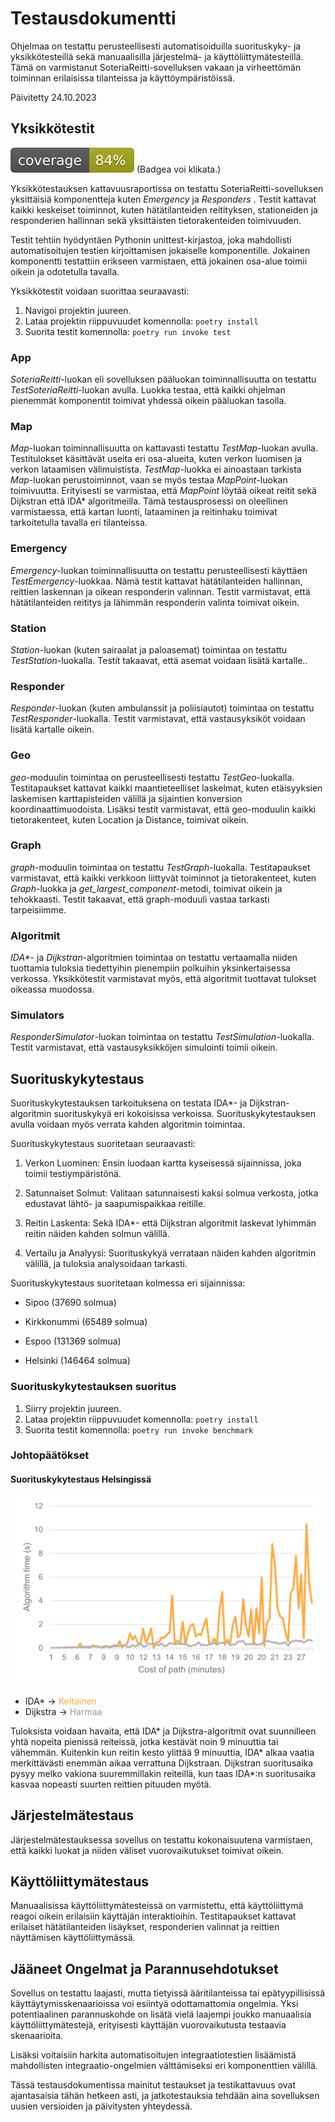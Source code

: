 # Testausdokumentti

Ohjelmaa on testattu perusteellisesti automatisoiduilla suorituskyky- ja yksikkötesteillä sekä manuaalisilla järjestelmä- ja käyttöliittymätesteillä. Tämä on varmistanut SoteriaReitti-sovelluksen vakaan ja virheettömän toiminnan erilaisissa tilanteissa ja käyttöympäristöissä.

Päivitetty 24.10.2023

## Yksikkötestit

[![Coverage Report](/docs/images/coverage.svg "Coverage Badge")](https://htmlpreview.github.io/?https://github.com/3nd3r1/soteriareitti/blob/main/docs/coverage/index.html)
(Badgea voi klikata.)

Yksikkötestauksen kattavuusraportissa on testattu SoteriaReitti-sovelluksen yksittäisiä komponentteja kuten _Emergency_ ja _Responders_ . Testit kattavat kaikki keskeiset toiminnot, kuten hätätilanteiden reitityksen, stationeiden ja responderien hallinnan sekä yksittäisten tietorakenteiden toimivuuden.

Testit tehtiin hyödyntäen Pythonin unittest-kirjastoa, joka mahdollisti automatisoitujen testien kirjoittamisen jokaiselle komponentille. Jokainen komponentti testattiin erikseen varmistaen, että jokainen osa-alue toimii oikein ja odotetulla tavalla.

Yksikkötestit voidaan suorittaa seuraavasti:

1. Navigoi projektin juureen.
2. Lataa projektin riippuvuudet komennolla:
   `poetry install`
3. Suorita testit komennolla:
   `poetry run invoke test`

### App

_SoteriaReitti_-luokan eli sovelluksen pääluokan toiminnallisuutta on testattu _TestSoteriaReitti_-luokan avulla. Luokka testaa, että kaikki ohjelman pienemmät komponentit toimivat yhdessä oikein pääluokan tasolla.

### Map

_Map_-luokan toiminnallisuutta on kattavasti testattu _TestMap_-luokan avulla. Testitulokset käsittävät useita eri osa-alueita, kuten verkon luomisen ja verkon lataamisen välimuistista. _TestMap_-luokka ei ainoastaan tarkista _Map_-luokan perustoiminnot, vaan se myös testaa _MapPoint_-luokan toimivuutta. Erityisesti se varmistaa, että _MapPoint_ löytää oikeat reitit sekä Dijkstran että IDA\* algoritmeilla. Tämä testausprosessi on oleellinen varmistaessa, että kartan luonti, lataaminen ja reitinhaku toimivat tarkoitetulla tavalla eri tilanteissa.

### Emergency

_Emergency_-luokan toiminnallisuutta on testattu perusteellisesti käyttäen _TestEmergency_-luokkaa. Nämä testit kattavat hätätilanteiden hallinnan, reittien laskennan ja oikean responderin valinnan. Testit varmistavat, että hätätilanteiden reititys ja lähimmän responderin valinta toimivat oikein.

### Station

_Station_-luokan (kuten sairaalat ja paloasemat) toimintaa on testattu _TestStation_-luokalla. Testit takaavat, että asemat voidaan lisätä kartalle..

### Responder

_Responder_-luokan (kuten ambulanssit ja poliisiautot) toimintaa on testattu _TestResponder_-luokalla. Testit varmistavat, että vastausyksiköt voidaan lisätä kartalle oikein.

### Geo

_geo_-moduulin toimintaa on perusteellisesti testattu _TestGeo_-luokalla. Testitapaukset kattavat kaikki maantieteelliset laskelmat, kuten etäisyyksien laskemisen karttapisteiden välillä ja sijaintien konversion koordinaattimuodoista. Lisäksi testit varmistavat, että geo-moduulin kaikki tietorakenteet, kuten Location ja Distance, toimivat oikein.

### Graph

_graph_-moduulin toimintaa on testattu _TestGraph_-luokalla. Testitapaukset varmistavat, että kaikki verkkoon liittyvät toiminnot ja tietorakenteet, kuten _Graph_-luokka ja _get_largest_component_-metodi, toimivat oikein ja tehokkaasti. Testit takaavat, että graph-moduuli vastaa tarkasti tarpeisiimme.

### Algoritmit

_IDA\*_- ja _Dijkstran_-algoritmien toimintaa on testattu vertaamalla niiden tuottamia tuloksia tiedettyihin pienempiin polkuihin yksinkertaisessa verkossa. Yksikkötestit varmistavat myös, että algoritmit tuottavat tulokset oikeassa muodossa.

### Simulators

_ResponderSimulator_-luokan toimintaa on testattu _TestSimulation_-luokalla. Testit varmistavat, että vastausyksikköjen simulointi toimii oikein.

## Suorituskykytestaus

Suorituskykytestauksen tarkoituksena on testata IDA\*- ja Dijkstran-algoritmin suorituskykyä eri kokoisissa verkoissa.
Suorituskykytestauksen avulla voidaan myös verrata kahden algoritmin toimintaa.

Suorituskykytestaus suoritetaan seuraavasti:

1. Verkon Luominen: Ensin luodaan kartta kyseisessä sijainnissa, joka toimii testiympäristönä.

2. Satunnaiset Solmut: Valitaan satunnaisesti kaksi solmua verkosta, jotka edustavat lähtö- ja saapumispaikkaa reitille.

3. Reitin Laskenta: Sekä IDA\*- että Dijkstran algoritmit laskevat lyhimmän reitin näiden kahden solmun välillä.

4. Vertailu ja Analyysi: Suorituskykyä verrataan näiden kahden algoritmin välillä, ja tuloksia analysoidaan tarkasti.

Suorituskykytestaus suoritetaan kolmessa eri sijainnissa:

-   Sipoo (37690 solmua)

-   Kirkkonummi (65489 solmua)

-   Espoo (131369 solmua)

-   Helsinki (146464 solmua)

### Suorituskykytestauksen suoritus

1. Siirry projektin juureen.
2. Lataa projektin riippuvuudet komennolla: `poetry install`
3. Suorita testit komennolla: `poetry run invoke benchmark`

### Johtopäätökset

#### Suorituskykytestaus Helsingissä

![Benchmark Lines](/docs/images/benchmark-result.png)

-   IDA\* -> <font color="#FFAB40">Keltainen</font>
-   Dijkstra -> <font color="#999999">Harmaa</font>

Tuloksista voidaan havaita, että IDA* ja Dijkstra-algoritmit ovat suunnilleen yhtä nopeita pienissä reiteissä, jotka kestävät noin 9 minuuttia tai vähemmän. Kuitenkin kun reitin kesto ylittää 9 minuuttia, IDA* alkaa vaatia merkittävästi enemmän aikaa verrattuna Dijkstraan. Dijkstran suoritusaika pysyy melko vakiona suuremmillakin reiteillä, kun taas IDA\*:n suoritusaika kasvaa nopeasti suurten reittien pituuden myötä.

## Järjestelmätestaus

Järjestelmätestauksessa sovellus on testattu kokonaisuutena varmistaen, että kaikki luokat ja niiden väliset vuorovaikutukset toimivat oikein.

## Käyttöliittymätestaus

Manuaalisissa käyttöliittymätesteissä on varmistettu, että käyttöliittymä reagoi oikein erilaisiin käyttäjän interaktioihin. Testitapaukset kattavat erilaiset hätätilanteiden lisäykset, responderien valinnat ja reittien näyttämisen käyttöliittymässä.

## Jääneet Ongelmat ja Parannusehdotukset

Sovellus on testattu laajasti, mutta tietyissä ääritilanteissa tai epätyypillisissä käyttäytymisskenaarioissa voi esiintyä odottamattomia ongelmia. Yksi potentiaalinen parannuskohde on lisätä vielä laajempi joukko manuaalisia käyttöliittymätestejä, erityisesti käyttäjän vuorovaikutusta testaavia skenaarioita.

Lisäksi voitaisiin harkita automatisoitujen integraatiotestien lisäämistä mahdollisten integraatio-ongelmien välttämiseksi eri komponenttien välillä.

Tässä testausdokumentissa mainitut testaukset ja testikattavuus ovat ajantasaisia tähän hetkeen asti, ja jatkotestauksia tehdään aina sovelluksen uusien versioiden ja päivitysten yhteydessä.
